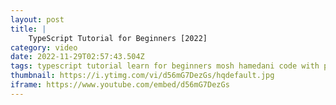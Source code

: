 ```yaml
---
layout: post
title: |
    TypeScript Tutorial for Beginners [2022]
category: video
date: 2022-11-29T02:57:43.504Z
tags: typescript tutorial learn for beginners mosh hamedani code with programming web development javascript course crash what is basics ts introduction to
thumbnail: https://i.ytimg.com/vi/d56mG7DezGs/hqdefault.jpg
iframe: https://www.youtube.com/embed/d56mG7DezGs
---
```


